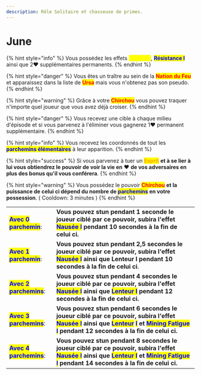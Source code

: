 ```yaml
---
description: Rôle Solitaire et chasseuse de primes.
---
```


# June

{% hint style="info" %}
Vous possédez les effets <mark style="color:yellow;">**Vitesse I**</mark>, <mark style="color:blue;">**Résistance I**</mark> ainsi que 2:heart: supplémentaires permanents.
{% endhint %}

{% hint style="danger" %}
Vous êtes un traître au sein de la <mark style="color:red;">**Nation du Feu**</mark> et apparaissez dans la liste de <mark style="color:red;">**Ursa**</mark> mais vous n'obtenez pas son pseudo.
{% endhint %}

{% hint style="warning" %}
Grâce à votre <mark style="color:red;">**Chirchou**</mark> vous pouvez traquer n'importe quel joueur que vous avez déjà croiser.
{% endhint %}

{% hint style="danger" %}
Vous recevez une cible à chaque milieu d'épisode et si vous parvenez à l'éliminer vous gagnerez 1:heart: permanent supplémentaire.
{% endhint %}

{% hint style="info" %}
Vous recevez les coordonnés de tout les <mark style="color:blue;">**parchemins élémentaires**</mark> à leur apparition.
{% endhint %}

{% hint style="success" %}
Si vous parvenez à tuer un <mark style="color:orange;">**Esprit**</mark> **et à se lier à lui vous obtiendrez le pouvoir de voir la vie en** :heart: **de vos adversaires en plus des bonus qu'il vous conférera**.
{% endhint %}

{% hint style="warning" %}
Vous possédez le pouvoir <mark style="color:red;">**Chirchou**</mark> **et la puissance de celui ci dépend du nombre de **<mark style="color:blue;">**parchemins**</mark>** en votre possession**. ( Cooldown: 3 minutes )
{% endhint %}

|                                                         |                                                                                                                                                                                                                                                                                                                                                   |
| ------------------------------------------------------- | ------------------------------------------------------------------------------------------------------------------------------------------------------------------------------------------------------------------------------------------------------------------------------------------------------------------------------------------------- |
| <mark style="color:blue;">**Avec 0 parchemin**</mark>:  | **Vous pouvez stun pendant 1 seconde le joueur ciblé par ce pouvoir, subira l'effet **<mark style="color:blue;">**Nausée I**</mark>** pendant 10 secondes à la fin de celui ci.**                                                                                                                                                                 |
| <mark style="color:blue;">**Avec 1 parchemin**</mark>:  | **Vous pouvez stun pendant 2,5 secondes le joueur ciblé par ce pouvoir, subira l'effet **<mark style="color:blue;">**Nausée I**</mark>** ainsi que Lenteur I pendant 10 secondes à la fin de celui ci**.                                                                                                                                          |
| <mark style="color:blue;">**Avec 2 parchemins**</mark>: | **Vous pouvez stun pendant 4 secondes le joueur ciblé par ce pouvoir, subira l'effet **<mark style="color:blue;">**Nausée I**</mark>** ainsi que **<mark style="color:blue;">**Lenteur I**</mark>** pendant 12 secondes à la fin de celui ci.**                                                                                                   |
| <mark style="color:blue;">**Avec 3 parchemins**</mark>: | **Vous pouvez stun pendant 6 secondes le joueur ciblé par ce pouvoir, subira l'effet **<mark style="color:blue;">**Nausée I**</mark>** ainsi que **<mark style="color:blue;">**Lenteur**</mark> <mark style="color:blue;">**I**</mark>** et **<mark style="color:blue;">**Mining Fatigue I**</mark>** pendant 12 secondes à la fin de celui ci.** |
| <mark style="color:blue;">**Avec 4 parchemins**</mark>: | **Vous pouvez stun pendant 8 secondes le joueur ciblé par ce pouvoir, subira l'effet **<mark style="color:blue;">**Nausée I**</mark>** ainsi que **<mark style="color:blue;">**Lenteur I**</mark>** et **<mark style="color:blue;">**Mining Fatigue I**</mark>** pendant 14 secondes à la fin de celui ci.**                                      |

<figure><img src="https://th.bing.com/th/id/R.43d50908f3dceed6d5f4c3317376239d?rik=qCCyIejKA9OhUA&#x26;riu=http%3a%2f%2fimages6.fanpop.com%2fimage%2fphotos%2f37400000%2fJune-ATLA-avatar-the-last-airbender-37482133-500-364.jpg&#x26;ehk=IauqZJCWboL3A%2fuN590DPl09gz9h1excTrtt2sHutx0%3d&#x26;risl=&#x26;pid=ImgRaw&#x26;r=0" alt=""><figcaption></figcaption></figure>

